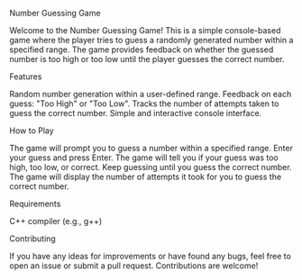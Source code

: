 Number Guessing Game

Welcome to the Number Guessing Game! This is a simple console-based game where the player tries to guess a randomly generated number within a specified range. The game provides feedback on whether the guessed number is too high or too low until the player guesses the correct number.


Features

Random number generation within a user-defined range.
Feedback on each guess: "Too High" or "Too Low".
Tracks the number of attempts taken to guess the correct number.
Simple and interactive console interface.


How to Play

The game will prompt you to guess a number within a specified range.
Enter your guess and press Enter.
The game will tell you if your guess was too high, too low, or correct.
Keep guessing until you guess the correct number.
The game will display the number of attempts it took for you to guess the correct number.


Requirements

C++ compiler (e.g., g++)

Contributing

If you have any ideas for improvements or have found any bugs, feel free to open an issue or submit a pull request. Contributions are welcome!
